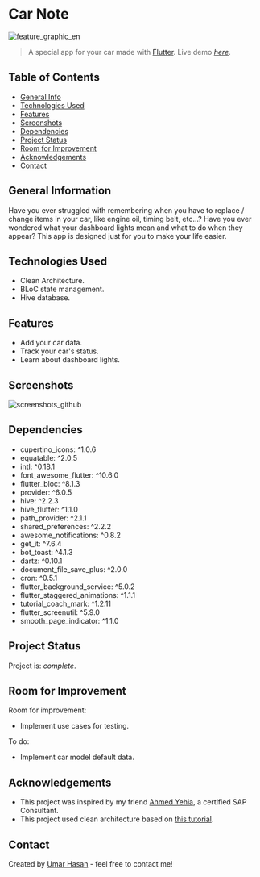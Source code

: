# Car Note
![feature_graphic_en](https://github.com/umrhsn/CarNote/assets/55505500/61bac443-ca7f-47e2-8de8-d0b21cc5058a)
> A special app for your car made with [Flutter](https://flutter.dev/).
> Live demo [_here_](https://www.example.com). <!-- If you have the project hosted somewhere, include the link here. -->

## Table of Contents
* [General Info](#general-information)
* [Technologies Used](#technologies-used)
* [Features](#features)
* [Screenshots](#screenshots)
* [Dependencies](#dependencies)
* [Project Status](#project-status)
* [Room for Improvement](#room-for-improvement)
* [Acknowledgements](#acknowledgements)
* [Contact](#contact)

## General Information
Have you ever struggled with remembering when you have to replace / change items in your car, like engine oil, timing belt, etc...?
Have you ever wondered what your dashboard lights mean and what to do when they appear?
This app is designed just for you to make your life easier.


## Technologies Used
- Clean Architecture.
- BLoC state management.
- Hive database.


## Features
- Add your car data.
- Track your car's status.
- Learn about dashboard lights.


## Screenshots
![screenshots_github](https://github.com/umrhsn/CarNote/assets/55505500/28a3dcf3-1c03-421c-b729-83d5be485cfe)


## Dependencies
- cupertino_icons: ^1.0.6
- equatable: ^2.0.5
- intl: ^0.18.1
- font_awesome_flutter: ^10.6.0
- flutter_bloc: ^8.1.3
- provider: ^6.0.5
- hive: ^2.2.3
- hive_flutter: ^1.1.0
- path_provider: ^2.1.1
- shared_preferences: ^2.2.2
- awesome_notifications: ^0.8.2
- get_it: ^7.6.4
- bot_toast: ^4.1.3
- dartz: ^0.10.1
- document_file_save_plus: ^2.0.0
- cron: ^0.5.1
- flutter_background_service: ^5.0.2
- flutter_staggered_animations: ^1.1.1
- tutorial_coach_mark: ^1.2.11
- flutter_screenutil: ^5.9.0
- smooth_page_indicator: ^1.1.0


## Project Status
Project is: _complete_.


## Room for Improvement
Room for improvement:
- Implement use cases for testing.

To do:
- Implement car model default data.


## Acknowledgements
- This project was inspired by my friend [Ahmed Yehia](https://www.linkedin.com/in/ahmed-yehia-63b2661a5/), a certified SAP Consultant.
- This project used clean architecture based on [this tutorial](https://www.udemy.com/course/clean-architecture-in-flutter-arabic).


## Contact
Created by [Umar Hasan](https://www.linkedin.com/in/umrhsn/) - feel free to contact me!
